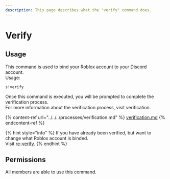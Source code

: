```yaml
---
description: This page describes what the "verify" command does.
---
```


# Verify

## Usage

This command is used to bind your Roblox account to your Discord account.\
Usage:

```
s!verify
```

Once this command is executed, you will be prompted to complete the verification process.\
For more information about the verification process, visit verification.

{% content-ref url="../../../processes/verification.md" %}
[verification.md](../../../processes/verification.md)
{% endcontent-ref %}

{% hint style="info" %}
If you have already been verified, but want to change what Roblox account is binded.\
Visit [re-verify](https://docs.soldier-bot.tk/commands/roblox/general-commands/re-verify).
{% endhint %}

## Permissions

All members are able to use this command.
